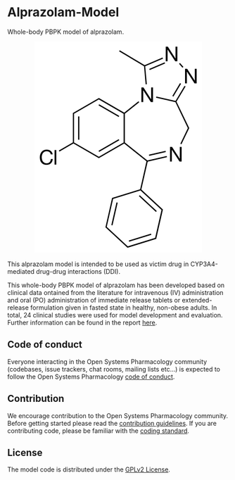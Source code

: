 # Alprazolam-Model
Whole-body PBPK model of alprazolam.

<p align="center">
  <img src="Alprazolam.png">
</p> 

This alprazolam model is intended to be used as victim drug in CYP3A4-mediated drug-drug interactions (DDI).

This whole-body PBPK model of alprazolam has been developed based on clinical data ontained from the literature for intravenous (IV) administration and oral (PO) administration of immediate release tablets or extended-release formulation given in fasted state in healthy, non-obese adults. In total, 24 clinical studies were used for model development and evaluation. 
Further information can be found in the report [here](../../blob/master/Evaluation_report_alprazolam.pdf).

## Code of conduct

Everyone interacting in the Open Systems Pharmacology community (codebases, issue trackers, chat rooms, mailing lists etc...) is expected to follow the Open Systems Pharmacology [code of conduct](https://github.com/Open-Systems-Pharmacology/Suite/blob/master/CODE_OF_CONDUCT.md#contributor-covenant-code-of-conduct).

## Contribution

We encourage contribution to the Open Systems Pharmacology community. Before getting started please read the [contribution guidelines](https://github.com/Open-Systems-Pharmacology/Suite/blob/master/CONTRIBUTING.md#ways-to-contribute). If you are contributing code, please be familiar with the [coding standard](https://github.com/Open-Systems-Pharmacology/Suite/blob/master/CODING_STANDARDS.md#visual-studio-settings).

## License

The model code is distributed under the [GPLv2 License](https://github.com/Open-Systems-Pharmacology/Suite/blob/develop/LICENSE).
